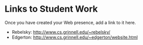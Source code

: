 Links to Student Work
=====================

Once you have created your Web presence, add a link to it here.

* Rebelsky: <http://www.cs.grinnell.edu/~rebelsky/>
* Edgerton: <http://www.cs.grinnell.edu/~edgerton/website.html>